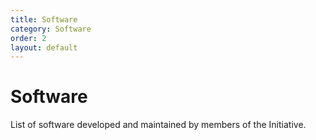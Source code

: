 ```yaml
---
title: Software
category: Software
order: 2
layout: default
---
```


# Software

List of software developed and maintained by members of the Initiative.
